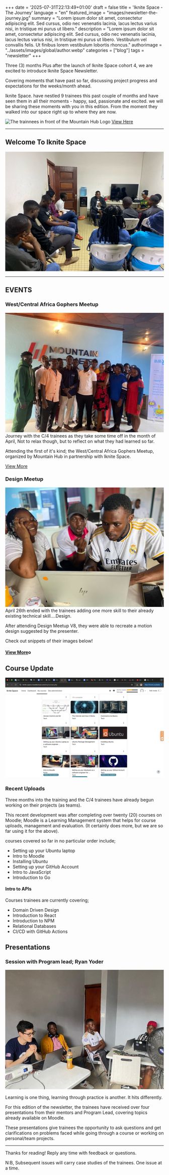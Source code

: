 +++
date = '2025-07-31T22:13:49+01:00'
draft = false
title = 'Iknite Space - The Journey'
language =  "en"
featured_image = "images/newsletter-the-journey.jpg"
summary = "Lorem ipsum dolor sit amet, consectetur adipiscing elit. Sed cursus, odio nec venenatis lacinia, lacus lectus varius nisi, in tristique mi purus ut libero."
description = "Lorem ipsum dolor sit amet, consectetur adipiscing elit. Sed cursus, odio nec venenatis lacinia, lacus lectus varius nisi, in tristique mi purus ut libero. Vestibulum vel convallis felis. Ut finibus lorem vestibulum lobortis rhoncus."
authorimage = "../assets/images/global/author.webp"
categories = ["blog"]
tags = "newsletter"
+++


Three (3) months Plus after the launch of Iknite Space cohort 4, we are excited to introduce Iknite Space Newsletter. 

Covering moments that have past so far,  discussing project progress and expectations for the weeks/month ahead. 

Iknite Space. have nestled 9 trainees this past couple of months and have seen them in all their moments - happy, sad, passionate and excited. we will be sharing these moments with you in this edition. From the moment they walked into our space right up to where they are now. 

![The trainnees in front of the Mountain Hub Logo](cod-1.jpg)
[View Here](https://www.facebook.com/mountainhubb/videos/1968735907269190/?rdid=pauKihbn4mSwAIjs)

---------

## Welcome To Iknite Space
![Trainees in a training session](./group-1.jpg)

-------

## EVENTS
### West/Central Africa Gophers Meetup
![group photo after gopher meetup](./gopher.jpg)
Journey with the C/4 trainees  as they take some time off in the month of April, Not to relax though, but to reflect on what they had learned so far.

Attending the first of it's kind; the West/Central Africa Gophers Meetup, organized by Mountain Hub in partnership with Iknite Space.

[View More](https://www.facebook.com/iknitestudios/posts/pfbid0eVqn5g9j28Dnp1WUaNUzN95ADwfwTSv5httwR4vzrUfNgbUL7KNBVs8gKqxG9j2nl?rdid=Re1OluRP0xAkI2aI)


### Design Meetup
![design meetup](design.jpg)
April 26th ended with the trainees adding one more skill to their already existing technical skill....Design. 

After attending Design Meetup V8, they were able to recreate a motion design suggested by the presenter. 

Check out snippets of their images below!

#### [View More](https://drive.google.com/file/d/1xaBfNlbPHZX-FaldtpVaFdDzzsL7qpVR/view?usp=sharing)o

## Course Update

![courses](courses.png)


### Recent Uploads
Three months into the training and the C/4 trainees have already begun working on their projects (as teams).

This recent development was after completing over twenty (20) courses on Moodle; Moodle is a Learning Management system that helps for course uploads, management and evaluation. (It certainly does more, but we are so far using it for the above).

courses covered so far in no particular order include;

* Setting up your Ubuntu laptop
* Intro to Moodle
* Installing Ubuntu
* Setting up your GitHub Account
* Intro to JavaScript
* Introduction to Go

#### Intro to APIs

Courses trainees are currently covering;
* Domain Driven Design
* Introduction to React
* Introduction to NPM
* Relational Databases
* CI/CD with GitHub Actions

## Presentations
	
### Session with Program lead; Ryan Yoder

![group presentation with Ryan](ryan.jpg)

Learning is one thing, learning through practice is another. It hits differently.

For this edition of the newsletter, the trainees have received over four presentations from their mentors and Program Lead, covering topics already available on Moodle.

These presentations give trainees the opportunity to ask questions and get clarifications on problems faced while going through a course or working on personal/team projects. 


--------

Thanks for reading! Reply any time with feedback or questions.

N:B, Subsequent issues will carry case studies of the trainees. One issue at a time.
